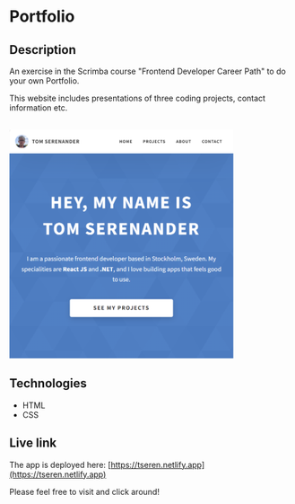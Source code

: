 # Portfolio

## Description
An exercise in the Scrimba course "Frontend Developer Career Path" to do your own Portfolio.

This website includes presentations of three coding projects, contact information etc.

<br/>
<img src="portfolio.png" alt="Screenshot." width="400px"/>

## Technologies
- HTML
- CSS

## Live link
The app is deployed here:
[https://tseren.netlify.app](https://tseren.netlify.app)

Please feel free to visit and click around!
